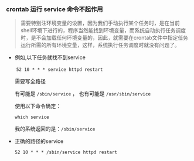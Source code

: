 ### crontab 运行 service 命令不起作用

> 需要特别注环境变量的设置，因为我们手动执行某个任务时，是在当前shell环境下进行的，程序当然能找到环境变量，而系统自动执行任务调度时，是不会加载任何环境变量的，因此，就需要在crontab文件中指定任务运行所需的所有环境变量，这样，系统执行任务调度时就没有问题了。

- 例如,以下任务就找不到service

  ​	`52 10 * * * service httpd restart`

  需要写全路径

  有可能是 `/sbin/service` ， 也有可能是  `/usr/sbin/service`

  使用以下命令确定：

  `which service`

  我的系统返回的是：`/sbin/service`

- 正确的路径的service

  `52 10 * * * /sbin/service httpd restart`